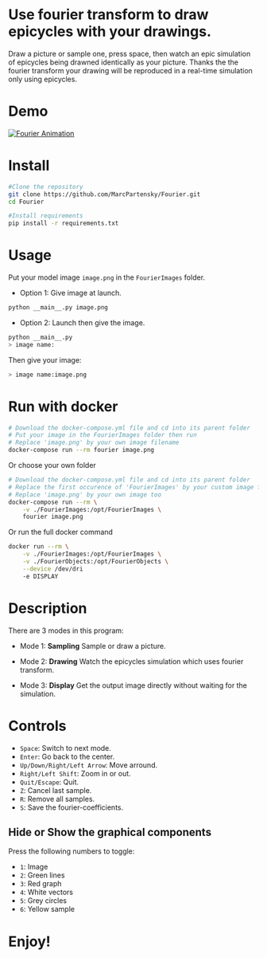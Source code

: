 # Use fourier transform to draw epicycles with your drawings.

Draw a picture or sample one, press space, then watch an epic simulation of epicycles being drawned identically as your picture. Thanks the the fourier transform your drawing will be reproduced in a real-time simulation only using epicycles.

# Demo

[![Fourier Animation](https://cdn.discordapp.com/attachments/507519157387132940/808039024022257694/fourier.gif)](https://www.youtube.com/watch?v=86bYtJCwQ_o)
# Install

```sh
#Clone the repository
git clone https://github.com/MarcPartensky/Fourier.git
cd Fourier

#Install requirements
pip install -r requirements.txt
```

# Usage

Put your model image `image.png` in the `FourierImages` folder.

* Option 1: Give image at launch.

```sh
python __main__.py image.png
```

* Option 2: Launch then give the image.

```sh
python __main__.py
> image name:
```

Then give your image:

```sh
> image name:image.png
```

# Run with docker

```sh
# Download the docker-compose.yml file and cd into its parent folder
# Put your image in the FourierImages folder then run
# Replace 'image.png' by your own image filename
docker-compose run --rm fourier image.png
```

Or choose your own folder

```sh
# Download the docker-compose.yml file and cd into its parent folder
# Replace the first occurence of 'FourierImages' by your custom image folder
# Replace 'image.png' by your own image too
docker-compose run --rm \
    -v ./FourierImages:/opt/FourierImages \
    fourier image.png
```

Or run the full docker command
```sh
docker run --rm \
    -v ./FourierImages:/opt/FourierImages \
    -v ./FourierObjects:/opt/FourierObjects \
    --device /dev/dri
    -e DISPLAY
```

# Description

There are 3 modes in this program:

* Mode 1: **Sampling**
Sample or draw a picture.

* Mode 2: **Drawing**
Watch the epicycles simulation which uses fourier transform.

* Mode 3: **Display**
Get the output image directly without waiting for the simulation.

# Controls

* `Space`: Switch to next mode.
* `Enter`: Go back to the center.
* `Up/Down/Right/Left Arrow`: Move arround.
* `Right/Left Shift`: Zoom in or out.
* `Quit/Escape`: Quit.
* `Z`: Cancel last sample.
* `R`: Remove all samples.
* `S`: Save the fourier-coefficients.

## Hide or Show the graphical components
Press the following numbers to toggle:
* `1`: Image
* `2`: Green lines
* `3`: Red graph
* `4`: White vectors
* `5`: Grey circles
* `6`: Yellow sample

# Enjoy!
